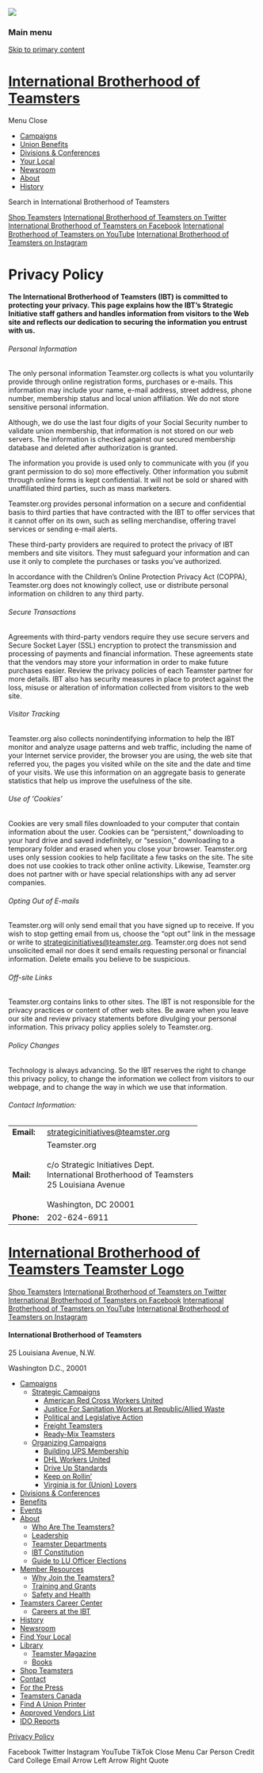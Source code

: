 ![](https://www.facebook.com/tr?id=1075694246920285&ev=PageView&noscript=1/)  

### Main menu

[Skip to primary content](#content "Skip to primary content")

[International Brotherhood of Teamsters](https://teamster.org/)
===============================================================

Menu Close

* [Campaigns](https://teamster.org/campaigns/)
* [Union Benefits](https://teamster.org/benefits)
* [Divisions & Conferences](https://teamster.org/divisions)
* [Your Local](https://teamster.org/locals/)
* [Newsroom](https://teamster.org/newsroom/)
* [About](https://teamster.org/about/)
* [History](https://teamster.org/about/teamster-history/)

Search in International Brotherhood of Teamsters  

[Shop Teamsters](https://teamsterwear.com/) [International Brotherhood of Teamsters on Twitter](https://twitter.com/teamsters) [International Brotherhood of Teamsters on Facebook](https://www.facebook.com/teamsters) [International Brotherhood of Teamsters on YouTube](https://www.youtube.com/TeamsterPower) [International Brotherhood of Teamsters on Instagram](https://www.instagram.com/teamsters/)

Privacy Policy
==============

**The International Brotherhood of Teamsters (IBT) is committed to protecting your privacy. This page explains how the IBT’s Strategic Initiative staff gathers and handles information from visitors to the Web site and reflects our dedication to securing the information you entrust with us.**

###### Personal Information

The only personal information Teamster.org collects is what you voluntarily provide through online registration forms, purchases or e-mails. This information may include your name, e-mail address, street address, phone number, membership status and local union affiliation. We do not store sensitive personal information.

Although, we do use the last four digits of your Social Security number to validate union membership, that information is not stored on our web servers. The information is checked against our secured membership database and deleted after authorization is granted.

The information you provide is used only to communicate with you (if you grant permission to do so) more effectively. Other information you submit through online forms is kept confidential. It will not be sold or shared with unaffiliated third parties, such as mass marketers.

Teamster.org provides personal information on a secure and confidential basis to third parties that have contracted with the IBT to offer services that it cannot offer on its own, such as selling merchandise, offering travel services or sending e-mail alerts.

These third-party providers are required to protect the privacy of IBT members and site visitors. They must safeguard your information and can use it only to complete the purchases or tasks you’ve authorized.

In accordance with the Children’s Online Protection Privacy Act (COPPA), Teamster.org does not knowingly collect, use or distribute personal information on children to any third party.

###### Secure Transactions

Agreements with third-party vendors require they use secure servers and Secure Socket Layer (SSL) encryption to protect the transmission and processing of payments and financial information. These agreements state that the vendors may store your information in order to make future purchases easier. Review the privacy policies of each Teamster partner for more details. IBT also has security measures in place to protect against the loss, misuse or alteration of information collected from visitors to the web site.

###### Visitor Tracking

Teamster.org also collects nonindentifying information to help the IBT monitor and analyze usage patterns and web traffic, including the name of your Internet service provider, the browser you are using, the web site that referred you, the pages you visited while on the site and the date and time of your visits. We use this information on an aggregate basis to generate statistics that help us improve the usefulness of the site.

###### Use of ‘Cookies’

Cookies are very small files downloaded to your computer that contain information about the user. Cookies can be “persistent,” downloading to your hard drive and saved indefinitely, or “session,” downloading to a temporary folder and erased when you close your browser. Teamster.org uses only session cookies to help facilitate a few tasks on the site. The site does not use cookies to track other online activity. Likewise, Teamster.org does not partner with or have special relationships with any ad server companies.

###### Opting Out of E-mails

Teamster.org will only send email that you have signed up to receive. If you wish to stop getting email from us, choose the “opt out” link in the message or write to [strategicinitiatives@teamster.org](mailto:strategicinitiatives@teamster.org). Teamster.org does not send unsolicited email nor does it send emails requesting personal or financial information. Delete emails you believe to be suspicious.

###### Off-site Links

Teamster.org contains links to other sites. The IBT is not responsible for the privacy practices or content of other web sites. Be aware when you leave our site and review privacy statements before divulging your personal information. This privacy policy applies solely to Teamster.org.

###### Policy Changes

Technology is always advancing. So the IBT reserves the right to change this privacy policy, to change the information we collect from visitors to our webpage, and to change the way in which we use that information.

###### Contact Information:

|     |     |
| --- | --- |
| **Email:** | [strategicinitiatives@teamster.org](mailto:strategicinitiatives@teamster.org) |
| **Mail:** | Teamster.org  <br>  <br>c/o Strategic Initiatives Dept.  <br>International Brotherhood of Teamsters  <br>25 Louisiana Avenue  <br>  <br>Washington, DC 20001 |
| **Phone:** | 202-624-6911 |

[International Brotherhood of Teamsters Teamster Logo](https://teamster.org/)
=============================================================================

[Shop Teamsters](https://teamsterwear.com/) [International Brotherhood of Teamsters on Twitter](https://twitter.com/teamsters) [International Brotherhood of Teamsters on Facebook](https://www.facebook.com/teamsters) [International Brotherhood of Teamsters on YouTube](https://www.youtube.com/TeamsterPower) [International Brotherhood of Teamsters on Instagram](https://www.instagram.com/teamsters/)

#### International Brotherhood of Teamsters

25 Louisiana Avenue, N.W.

Washington D.C., 20001

* [Campaigns](https://teamster.org/campaigns/)
    * [Strategic Campaigns](https://teamster.org/strategic/)
        * [American Red Cross Workers United](https://teamster.org/red-cross/)
        * [Justice For Sanitation Workers at Republic/Allied Waste](https://teamster.org/justice-for-sanitation-workers-at-republic-allied-waste/)
        * [Political and Legislative Action](https://teamster.org/political-legislative-action/)
        * [Freight Teamsters](https://teamster.org/protect-freight-teamsters/)
        * [Ready-Mix Teamsters](https://teamster.org/ready-mix-teamsters/)
    * [Organizing Campaigns](https://teamster.org/organizing/)
        * [Building UPS Membership](https://teamster.org/building-ups-membership/)
        * [DHL Workers United](https://teamster.org/dhlworkersunited/)
        * [Drive Up Standards](https://teamster.org/drive-up-standards/)
        * [Keep on Rollin’](https://teamster.org/420-2/)
        * [Virginia is for (Union) Lovers](https://teamster.org/virginia-is-for-lovers-and-organized-labor/)
* [Divisions & Conferences](https://teamster.org/divisions)
* [Benefits](https://teamster.org/benefits)
* [Events](https://teamster.org/events)
* [About](https://teamster.org/about/)
    * [Who Are The Teamsters?](https://teamster.org/about/who-are-teamsters/)
    * [Leadership](https://teamster.org/about/leadership/)
    * [Teamster Departments](https://teamster.org/about/teamster-departments/)
    * [IBT Constitution](https://teamster.org/wp-content/uploads/2022/03/2021IBTCONSTITUTIONBooklet.pdf)
    * [Guide to LU Officer Elections](https://teamster.org/wp-content/uploads/2024/10/1016242022TeamstersGuidelinesforConductingLUOfficerElections.pdf)
* [Member Resources](https://teamster.org/member-resources/)
    * [Why Join the Teamsters?](https://teamster.org/why-join-the-teamsters/)
    * [Training and Grants](https://teamster.org/training-and-grants/)
    * [Safety and Health](https://teamstersafety.org/)
* [Teamsters Career Center](https://teamster.org/careercenter/)
    * [Careers at the IBT](https://teamster.org/careers-at-the-ibt/)
* [History](https://teamster.org/about/teamster-history/)
* [Newsroom](https://teamster.org/newsroom/)
* [Find Your Local](https://teamster.org/locals/)
* [Library](https://teamster.org/library)
    * [Teamster Magazine](https://teamster.org/magazine)
    * [Books](https://teamster.org/books)
* [Shop Teamsters](https://teamsterwear.com/)
* [Contact](https://teamster.org/about/contact-teamsters/)
* [For the Press](https://teamster.org/contact-the-communications-department/)
* [Teamsters Canada](http://teamsterscanada.org/)
* [Find A Union Printer](https://teamster.org/printers/)
* [Approved Vendors List](https://teamster.org/about/vendors-licensed-use-ibt-insignia/)
* [IDO Reports](https://teamster.org/idoreports/)

[Privacy Policy](https://teamster.org/privacy-policy)

Facebook Twitter Instagram YouTube TikTok Close Menu Car Person Credit Card College Email Arrow Left Arrow Right Quote